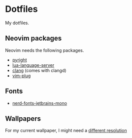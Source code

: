 # Dotfiles
My dotfiles.

## Neovim packages 
Neovim needs the following packages. 
- [pyright](https://github.com/microsoft/pyright)
- [lua-language-server](https://github.com/sumneko/lua-language-server)
- [clang](https://clangd.llvm.org/) (comes with clangd)
- [vim-plug](https://github.com/junegunn/vim-plug) 

## Fonts
- [nerd-fonts-jetbrains-mono](https://aur.archlinux.org/packages/nerd-fonts-jetbrains-mono/)

## Wallpapers
For my current wallpaper, I might need a [different resolution](https://coolwallpapers.me/5008539-whale-fantasy-artist-artwork-digital-art-hd.html)

